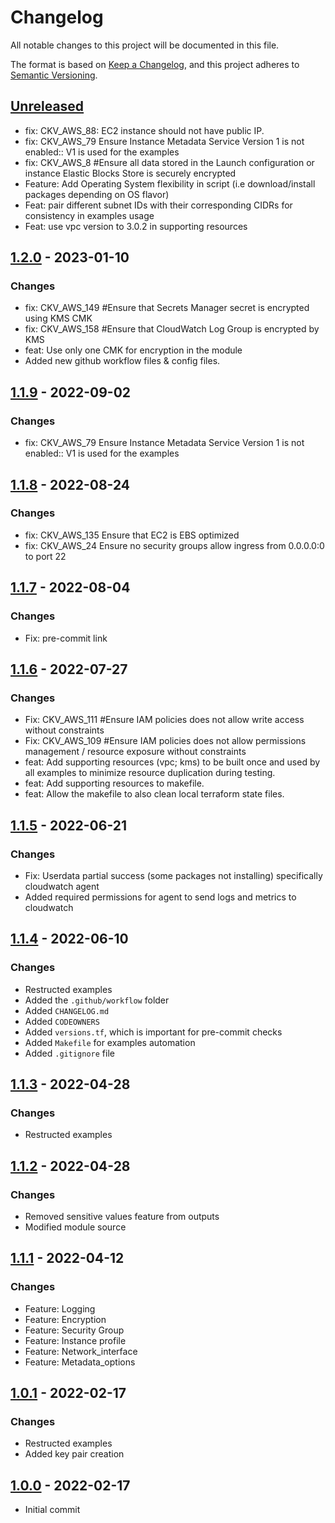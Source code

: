 # Changelog
All notable changes to this project will be documented in this file.

The format is based on [Keep a Changelog](https://keepachangelog.com/en/1.0.0/),
and this project adheres to [Semantic Versioning](https://semver.org/spec/v2.0.0.html).

## [Unreleased]
- fix: CKV_AWS_88: EC2 instance should not have public IP.
- fix: CKV_AWS_79  Ensure Instance Metadata Service Version 1 is not enabled:: V1 is used for the examples
- fix: CKV_AWS_8 #Ensure all data stored in the Launch configuration or instance Elastic Blocks Store is securely encrypted
- Feature: Add Operating System flexibility in script (i.e download/install packages depending on OS flavor)
- Feat: pair different subnet IDs with their corresponding CIDRs for consistency in examples usage
- Feat: use vpc version to 3.0.2 in supporting resources

## [1.2.0] - 2023-01-10
### Changes
- fix: CKV_AWS_149 #Ensure that Secrets Manager secret is encrypted using KMS CMK
- fix: CKV_AWS_158 #Ensure that CloudWatch Log Group is encrypted by KMS
- feat: Use only one CMK for encryption in the module
- Added new github workflow files & config files.

## [1.1.9] - 2022-09-02
### Changes
- fix: CKV_AWS_79  Ensure Instance Metadata Service Version 1 is not enabled:: V1 is used for the examples

## [1.1.8] - 2022-08-24
### Changes
- fix: CKV_AWS_135 Ensure that EC2 is EBS optimized
- fix: CKV_AWS_24 Ensure no security groups allow ingress from 0.0.0.0:0 to port 22

## [1.1.7] - 2022-08-04
### Changes
- Fix: pre-commit link

## [1.1.6] - 2022-07-27
### Changes
- Fix: CKV_AWS_111 #Ensure IAM policies does not allow write access without constraints
- Fix: CKV_AWS_109 #Ensure IAM policies does not allow permissions management / resource exposure without constraints
- feat: Add supporting resources (vpc; kms) to be built once and used by all examples to minimize resource duplication during testing.
- feat: Add supporting resources to makefile.
- feat: Allow the makefile to also clean local terraform state files.

## [1.1.5] - 2022-06-21
### Changes
- Fix: Userdata partial success (some packages not installing) specifically cloudwatch agent
- Added required permissions for agent to send logs and metrics to cloudwatch

## [1.1.4] - 2022-06-10
### Changes
- Restructed examples
- Added the `.github/workflow` folder
- Added `CHANGELOG.md`
- Added `CODEOWNERS`
- Added `versions.tf`, which is important for pre-commit checks
- Added `Makefile` for examples automation
- Added `.gitignore` file

## [1.1.3] - 2022-04-28
### Changes
- Restructed examples

## [1.1.2] - 2022-04-28
### Changes
- Removed sensitive values feature from outputs
- Modified module source

## [1.1.1] - 2022-04-12
### Changes
- Feature: Logging
- Feature: Encryption
- Feature: Security Group
- Feature: Instance profile
- Feature: Network_interface
- Feature: Metadata_options

## [1.0.1] - 2022-02-17
### Changes
- Restructed examples
- Added key pair creation

## [1.0.0] - 2022-02-17
- Initial commit

[Unreleased]: https://github.com/boldlink/terraform-aws-ec2/compare/1.1.9...HEAD
[1.2.0]: https://github.com/boldlink/terraform-aws-ec2/releases/tag/1.2.0
[1.1.9]: https://github.com/boldlink/terraform-aws-ec2/releases/tag/1.1.9
[1.1.8]: https://github.com/boldlink/terraform-aws-ec2/releases/tag/1.1.8
[1.1.7]: https://github.com/boldlink/terraform-aws-ec2/releases/tag/1.1.7
[1.1.6]: https://github.com/boldlink/terraform-aws-ec2/releases/tag/1.1.6
[1.1.5]: https://github.com/boldlink/terraform-aws-ec2/releases/tag/1.1.5
[1.1.4]: https://github.com/boldlink/terraform-aws-ec2/releases/tag/1.1.4
[1.1.3]: https://github.com/boldlink/terraform-aws-ec2/releases/tag/1.1.3
[1.1.2]: https://github.com/boldlink/terraform-aws-ec2/releases/tag/1.1.2
[1.1.1]: https://github.com/boldlink/terraform-aws-ec2/releases/tag/1.1.1
[1.0.1]: https://github.com/boldlink/terraform-aws-ec2/releases/tag/1.0.1
[1.0.0]: https://github.com/boldlink/terraform-aws-ec2/releases/tag/1.0.0
